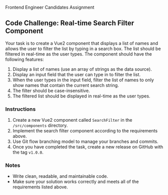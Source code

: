 Frontend Engineer Candidates Assignment

## Code Challenge: Real-time Search Filter Component

Your task is to create a Vue2 component that displays a list of names and allows the user to filter the list by typing in a search box. The list should be filtered in real-time as the user types. The component should have the following features:

1. Display a list of names (use an array of strings as the data source).
2. Display an input field that the user can type in to filter the list.
3. When the user types in the input field, filter the list of names to only show names that contain the current search string.
4. The filter should be case-insensitive.
5. The filtered list should be displayed in real-time as the user types.

### Instructions

1. Create a new Vue2 component called `SearchFilter` in the `/src/components` directory.
2. Implement the search filter component according to the requirements above.
3. Use Git flow branching model to manage your branches and commits.
4. Once you have completed the task, create a new release on GitHub with the tag `v1.0.0`.

### Notes

- Write clean, readable, and maintainable code.
- Make sure your solution works correctly and meets all of the requirements listed above.
